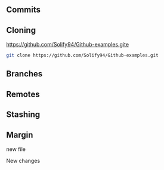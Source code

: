 ## Commits


## Cloning

https://github.com/Solify94/Github-examples.gite

```sh
git clone https://github.com/Solify94/Github-examples.git
```

## Branches



## Remotes

## Stashing


## Margin


new file


New changes 